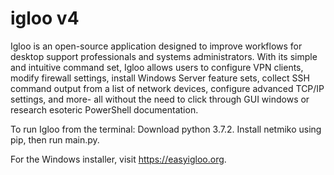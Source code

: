 # igloo v4

Igloo is an open-source application designed to improve workflows for desktop support professionals and systems administrators. With its simple and intuitive command set, Igloo allows users to configure VPN clients, modify firewall settings, install Windows Server feature sets, collect SSH command output from a list of network devices, configure advanced TCP/IP settings, and more- all without the need to click through GUI windows or research esoteric PowerShell documentation.

To run Igloo from the terminal: Download python 3.7.2. Install netmiko using pip, then run main.py.

For the Windows installer, visit https://easyigloo.org.



